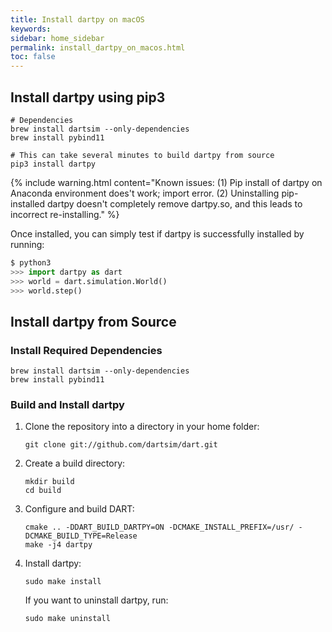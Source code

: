 ```yaml
---
title: Install dartpy on macOS
keywords:
sidebar: home_sidebar
permalink: install_dartpy_on_macos.html
toc: false
---
```


## Install dartpy using pip3

```
# Dependencies
brew install dartsim --only-dependencies
brew install pybind11

# This can take several minutes to build dartpy from source
pip3 install dartpy
```

{% include warning.html content="Known issues: (1) Pip install of dartpy on Anaconda environment does't work; import error. (2) Uninstalling pip-installed dartpy doesn't completely remove dartpy.so, and this leads to incorrect re-installing." %}

Once installed, you can simply test if dartpy is successfully installed by running:

```python
$ python3
>>> import dartpy as dart
>>> world = dart.simulation.World()
>>> world.step()
```

## Install dartpy from Source

### Install Required Dependencies

```
brew install dartsim --only-dependencies
brew install pybind11
```

### Build and Install dartpy

1.  Clone the repository into a directory in your home folder:

    ```
    git clone git://github.com/dartsim/dart.git
    ```

2.  Create a build directory:

    ```
    mkdir build
    cd build
    ```

3.  Configure and build DART:

    ```
    cmake .. -DDART_BUILD_DARTPY=ON -DCMAKE_INSTALL_PREFIX=/usr/ -DCMAKE_BUILD_TYPE=Release
    make -j4 dartpy
    ```

4.  Install dartpy:

    ```
    sudo make install
    ```

    If you want to uninstall dartpy, run:

    ```
    sudo make uninstall
    ```
